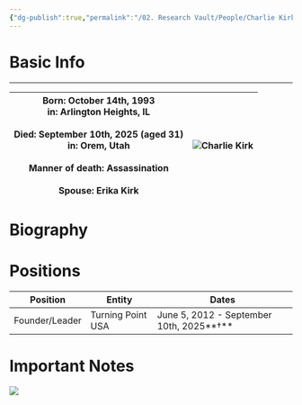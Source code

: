 ```yaml
---
{"dg-publish":true,"permalink":"/02. Research Vault/People/Charlie Kirk/","tags":["research","edithere"],"created":"2025-09-11T21:12:41.790-04:00","updated":"2025-09-13T10:09:38.895-04:00"}
---
```


# Basic Info
---

| Born: October 14th, 1993<br>in: Arlington Heights, IL<br><br>Died: September 10th, 2025 (aged 31)  <br>in: Orem, Utah  <br><br>Manner of death: Assassination  <br><br>Spouse: Erika Kirk | ![Charlie Kirk](https://upload.wikimedia.org/wikipedia/commons/thumb/1/1e/Charlie_Kirk_in_Tampa_July_2025_%28cropped%29.jpg/960px-Charlie_Kirk_in_Tampa_July_2025_%28cropped%29.jpg) |
| ----------------------------------------------------------------------------------------------------------------------------------------------------------------------------------------- | ------------------------------------------------------------------------------------------------------------------------------------------------------------------------------------ |




# Biography 

# Positions 

| Position       | Entity            | Dates                                    |
| -------------- | ----------------- | ---------------------------------------- |
| Founder/Leader | Turning Point USA | June 5, 2012 - September 10th, 2025**†** |

# Important Notes
<img src="https://pbs.twimg.com/media/G0lKOqBW4AAsJsj?format=jpg&name=large">
